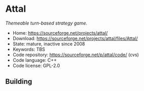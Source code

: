 # Attal

_Themeable turn-based strategy game._

- Home: https://sourceforge.net/projects/attal/
- Download: https://sourceforge.net/projects/attal/files/Attal/
- State: mature, inactive since 2008
- Keywords: TBS
- Code repository: https://sourceforge.net/p/attal/code/ (cvs)
- Code language: C++
- Code license: GPL-2.0

## Building

